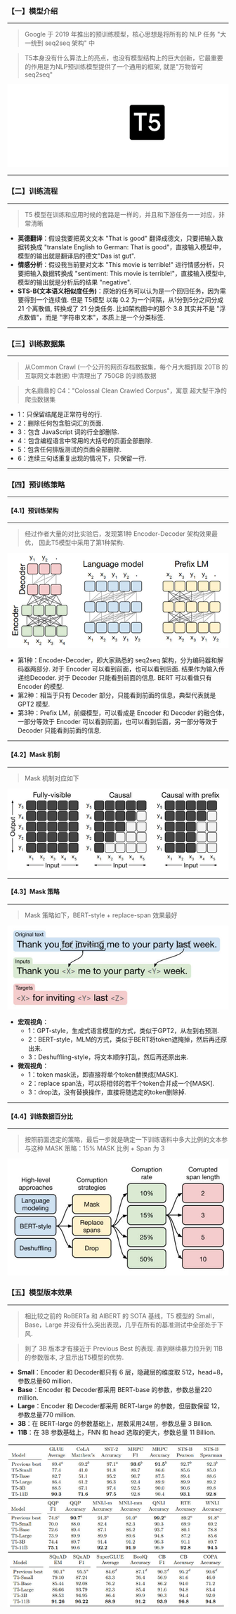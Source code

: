 ### 【一】模型介绍

***

> Google 于 2019 年推出的预训练模型，核心思想是将所有的 NLP 任务 "大一统到 seq2seq 架构" 中

> T5本身没有什么算法上的亮点，也没有模型结构上的巨大创新，它最重要的作用是为NLP预训练模型提供了一个通用的框架, 就是"万物皆可seq2seq"



<img src="./images/T5/00.gif"> 



***



### 【二】训练流程

***

> T5 模型在训练和应用时候的套路是一样的，并且和下游任务一一对应，非常清晰

* **英德翻译**：假设我要把英文文本 "That is good" 翻译成德文，只要把输入数据转换成 "translate English to German: That is good"，直接输入模型中，模型的输出就是翻译后的德文"Das ist gut".
* **情感分析**：假设我当前要对文本 "This movie is terrible!" 进行情感分析，只要把输入数据转换成 "sentiment: This movie is terrible!"，直接输入模型中, 模型的输出就是分析后的结果 "negative".
* **STS-B(文本语义相似度任务)**：原始的任务可以认为是一个回归任务，因为需要得到一个连续值. 但是 T5模型 以每 0.2 为一个间隔，从1分到5分之间分成 21 个离散值, 转换成了 21 分类任务. 比如架构图中的那个 3.8 其实并不是 "浮点数值"，而是 "字符串文本"，本质上是一个分类标签.

***



### 【三】训练数据集

***

> 从Common Crawl (一个公开的网页存档数据集，每个月大概抓取 20TB 的互联网文本数据) 中清理出了 750GB 的训练数据

> 大名鼎鼎的 C4："Colossal Clean Crawled Corpus"，寓意 超大型干净的爬虫数据集

- 1：只保留结尾是正常符号的行.
- 2：删除任何包含脏词汇的页面.
- 3：包含 JavaScript 词的行全部删除.
- 4：包含编程语言中常用的大括号的页面全部删除.
- 5：包含任何排版测试的页面全部删除.
- 6：连续三句话重复出现的情况下，只保留一行.

***



### 【四】预训练策略

***



#### 【4.1】预训练架构

***

> 经过作者大量的对比实验后，发现第1种 Encoder-Decoder 架构效果最优， 因此T5模型中采用了第1种架构.

<img src="./images/T5/01.jpg"> 

- 第1种：Encoder-Decoder，即大家熟悉的 seq2seq 架构，分为编码器和解码器两部分. 对于 Encoder 可以看到前面，也可以看到后面. 结果作为输入传递给Decoder. 对于 Decoder 只能看到前面的信息. BERT 可以看做只有 Encoder 的模型.
- 第2种：相当于只有 Decoder 部分，只能看到前面的信息，典型代表就是 GPT2 模型.
- 第3种：Prefix LM，前缀模型，可以看成是 Encoder 和 Decoder 的融合体，一部分等效于 Encoder 可以看到前面，也可以看到后面，另一部分等效于Decoder 只能看到前面的信息.

***



#### 【4.2】Mask 机制

***

> Mask 机制对应如下

<img src="./images/T5/02.jpg"> 

***



#### 【4.3】Mask 策略

***

> Mask 策略如下，BERT-style + replace-span 效果最好

<img src="./images/T5/03.jpg"> 

* **宏观视角**：
  * 1：GPT-style，生成式语言模型的方式，类似于GPT2，从左到右预测.
  * 2：BERT-style，MLM的方式，类似于BERT将token遮掩掉，然后再还原出来.
  * 3：Deshuffling-style，将文本顺序打乱，然后再还原出来.
* **微观视角**：
  * 1：token mask法，即直接将单个token替换成[MASK].
  * 2：replace span法，可以将相邻的若干个token合并成一个[MASK].
  * 3：drop法，没有替换操作，直接将随选定的token删除掉.

***



#### 【4.4】训练数据百分比

***

> 按照前面选定的策略，最后一步就是确定一下训练语料中多大比例的文本参与这种 MASK 策略：15% MASK 比例 + Span 为 3

<img src="./images/T5/04.jpg"> 



### 【五】模型版本效果

***

> 相比较之前的 RoBERTa 和 AlBERT 的 SOTA 基线，T5 模型的 Small，Base，Large 并没有什么突出表现，几乎在所有的基准测试中全部处于下风. 

> 到了 3B 版本才有接近于 Previous Best 的表现. 直到继续暴力拉升到 11B 的参数版本, 才显示出T5模型的优势. 

- **Small**：Encoder 和 Decoder都只有 6 层，隐藏层的维度取 512，head=8，参数总量60 million.
- **Base**：Encoder 和 Decoder都采用 BERT-base 的参数，参数总量220 million.
- **Large**：Encoder 和 Decoder都采用 BERT-large 的参数，但层数保留 12，参数总量770 million.
- **3B**：在 BERT-large 的参数基础上，层数采用24层，参数总量 3 Billion.
- **11B**：在 3B 参数基础上，FNN 和 head 选取的更大，参数总量 11 Billion.

<img src="./images/T5/05.jpg"> 